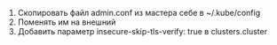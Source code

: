 ﻿1. Скопировать файл admin.conf из мастера себе в ~/.kube/config
1. Поменять им на внешний
1. Добавить параметр insecure-skip-tls-verify: true в clusters.cluster
